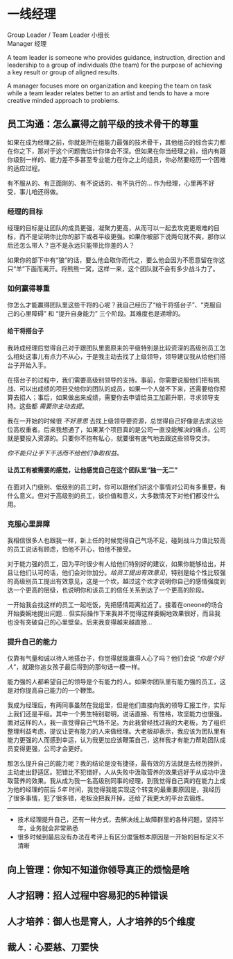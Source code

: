 # 一线经理

Group Leader / Team Leader 小组长  
Manager 经理

A team leader is someone who provides guidance, instruction, direction and leadership to a group of individuals (the team) for the purpose of achieving a key result or group of aligned results.

A manager focuses more on organization and keeping the team on task while a team leader relates better to an artist and tends to have a more creative minded approach to problems.


## 员工沟通：怎么赢得之前平级的技术骨干的尊重

如果在成为经理之前，你就是所在组能力最强的技术骨干，其他组员的综合实力都在你之下，那对于这个问题我估计你体会不深。但如果在你当经理之前，组内有跟你级别一样的、能力差不多甚至专业能力在你之上的组员，你必然要经历一个困难的适应过程。

有不服从的、有正面刚的、有不说话的、有不执行的... 作为经理，心里再不好受，事儿咱还得做。

### 经理的目标

经理的目标是让团队的成员更强，凝聚力更高，从而可以一起去攻克更艰难的目标，而不是证明你比你的部下或者平级更强。如果你被部下说两句就不爽，那你以后还怎么带人？岂不是永远只能带比你差的人？

如果你的部下中有“狼”的话，要么他会取你而代之，要么他会因为不愿意留在你这只“羊”下面而离开。将熊熊一窝，这样一来，这个团队就不会有多少战斗力了。

### 如何赢得尊重

你怎么才能赢得团队里这些干将的心呢？我自己经历了“给干将搭台子”、“克服自己的心里障碍” 和 “提升自身能力” 三个阶段。其难度也是递增的。

#### 给干将搭台子

我转成经理后觉得自己对于跟团队里面原来的平级特别是比较资深的高级别员工怎么相处这事儿有点力不从心，于是我主动去找了上级领导，领导建议我从给他们搭台子开始入手。

在搭台子的过程中，我们需要高级别领导的支持。事前，你需要说服他们把有挑战、可以出成绩的项目交给你的团队的成员，如果一个人做不下来，还需要给你预算去招人；事后，如果做出来成绩，需要你去申请给员工加薪升职，寻求领导支持。这些都 *需要你主动去提*。

我在一开始的时候很 *不好意思* 去找上级领导要资源，总觉得自己好像是去求这些位高权重者。后来我想通了，如果某个项目真的是公司一直没能解决的痛点，公司就是要投入资源的。只要你不抱有私心，就要很有底气地去跟这些领导交涉。

*你不能只让手下干活而不给他们争取权益*。

#### 让员工有被需要的感觉，让他感觉自己在这个团队里“独一无二”

在面对入门级别、低级别的员工时，你可以跟他们讲这个事情对公司有多重要，有什么意义。但对于高级别的员工，谈价值和意义，大多数情况下对他们都没什么用。

### 克服心里屏障

我相信很多人也跟我一样，新上任的时候觉得自己气场不足，碰到战斗力值比较高的员工说话有顾虑，怕他不开心，怕他不接受。

对于能力强的员工，因为平时很少有人给他们特别好的建议，如果你能够给出，并且让他们认可的话，他们会对你加分。*给员工提出有效意见*，特别是给个性比较强的高级别员工提出有效意见，这是一个坎，越过这个坎才说明你自己的感情强度到达一个更高的层级，也说明你和该员工的信任关系到达了一个更高的阶段。

一开始我会找这样的员工一起吃饭，先把感情距离拉近了。接着在oneone的场合开始委婉地提出问题... 但实际操作下来我并不觉得这样委婉地效果很好，而且我也没有突破自己的心里壁垒。后来我变得越来越直接...

### 提升自己的能力

仅靠有气量和诚以待人地搭台子，你觉得就能赢得人心了吗？他们会说 “*你是个好人*”，就跟你追女孩子最后得到的那句话一模一样。

能力强的人都希望自己的领导是个有能力的人。如果你团队里有能力强的员工，这是对你提高自己能力的一个鞭策。

我成为经理后，有两同事虽然在我组里，但是他们直接向我的领导汇报工作，实际上我们还是平级。其中一个男生特别聪明，说话直接、有性格，攻坚能力也很强。面对这样的人，我一直觉得自己气场不足。为此我曾经找过我的大老板，为了组织整理利益考虑，提议让更有能力的人来做经理。大老板却表示，我应该为团队里有能力更强的人而感到幸运，认为我更加应该鞭策自己，这样我才有能力帮助团队成员变得更强，公司才会更好。

那怎么提升自己的能力呢？我的结论是没有捷径，最有效的方法就是去经历挫折，主动走出舒适区。犯错比不犯错好，人从失败中汲取营养的效果远好于从成功中汲取营养的效果。我从成为我一名高级别同事的经理，到我觉得自己真的在能力上成为他的经理的前后 *5年* 时间，我觉得我能实现这个转变的最重要原因是，我经历了很多事情，犯了很多错，老板没把我开掉，还给了我更大的平台去锻炼。

------

* 技术经理提升自己，还有一种方式，去解决线上故障群里的各种问题，坚持半年，业务就会非常熟悉
* 很多时候到最后没有办法在考评上有区分度饿根本原因是一开始的目标定义不清晰



## 向上管理：你知不知道你领导真正的烦恼是啥


## 人才招聘：招人过程中容易犯的5种错误


## 人才培养：御人也是育人，人才培养的5个维度


## 裁人：心要慈、刀要快







